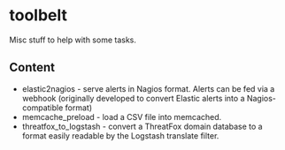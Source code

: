 # toolbelt

Misc stuff to help with some tasks.

## Content
 - elastic2nagios - serve alerts in Nagios format. Alerts can be fed via a webhook (originally developed to convert Elastic alerts into a Nagios-compatible format)
 - memcache\_preload - load a CSV file into memcached.
 - threatfox\_to\_logstash - convert a ThreatFox domain database to a format easily readable by the Logstash translate filter.
